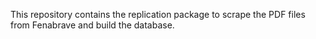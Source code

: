 This repository contains the replication package to scrape the PDF files from Fenabrave and build the database.